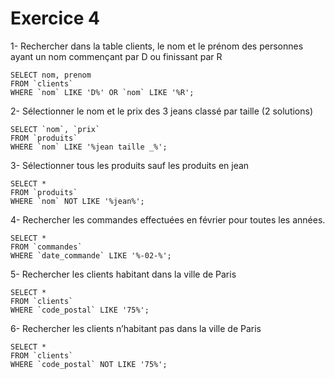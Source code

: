# Exercice 4

1- Rechercher dans la table clients, le nom et le prénom des personnes ayant un nom
commençant par D ou finissant par R

```mysql
SELECT nom, prenom
FROM `clients`
WHERE `nom` LIKE 'D%' OR `nom` LIKE '%R';
```

2- Sélectionner le nom et le prix des 3 jeans classé par taille (2 solutions)

```mysql
SELECT `nom`, `prix`
FROM `produits`
WHERE `nom` LIKE '%jean taille _%';
```

3- Sélectionner tous les produits sauf les produits en jean

```mysql
SELECT *
FROM `produits`
WHERE `nom` NOT LIKE '%jean%';
```

4- Rechercher les commandes effectuées en février pour toutes les années.

```mysql
SELECT *
FROM `commandes`
WHERE `date_commande` LIKE '%-02-%';
```

5- Rechercher les clients habitant dans la ville de Paris

```mysql
SELECT *
FROM `clients`
WHERE `code_postal` LIKE '75%';
```

6- Rechercher les clients n’habitant pas dans la ville de Paris

```mysql
SELECT *
FROM `clients`
WHERE `code_postal` NOT LIKE '75%';
```
